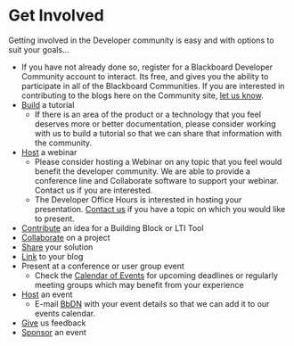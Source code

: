 # Get Involved
Getting involved in the Developer community is easy and with options to suit
your goals...

  * If you have not already done so, register for a Blackboard Developer Community account to interact. Its free, and gives you the ability to participate in all of the Blackboard Communities. If you are interested in contributing to the blogs here on the Community site, [let us know](mailto:developers@blackboard.com).
  * [Build](mailto:developers@blackboard.com) a tutorial
    * If there is an area of the product or a technology that you feel deserves more or better documentation, please consider working with us to build a tutorial so that we can share that information with the community.
  * [Host](mailto:developers@blackboard.com) a webinar
    * Please consider hosting a Webinar on any topic that you feel would benefit the developer community. We are able to provide a conference line and Collaborate software to support your webinar. Contact us if you are interested.
    * The Developer Office Hours is interested in hosting your presentation. [Contact us](mailto:developers@blackboard.com) if you have a topic on which you would like to present.
  * [Contribute](https://community.blackboard.com/community/developers/create-idea!input.jspa?containerID=2008&containerType=14) an idea for a Building Block or LTI Tool
  * [Collaborate](https://community.blackboard.com/external-link.jspa?url=http%3A%2F%2Fprojects.oscelot.org%2F) on a project
  * [Share](https://community.blackboard.com/external-link.jspa?url=https%3A%2F%2Fwww.blackboard.com%2FSelf-Service%2FBuilding-Blocks%2Flogin.aspx%3FReturnUrl%3D%252fSelf-Service%252fBuilding-Blocks%252fDefault.aspx) your solution
  * [Link](https://community.blackboard.com/docs/DOC-1105) to your blog
  * Present at a conference or user group event
    * Check the [Calendar of Events](https://community.blackboard.com/external-link.jspa?url=https%3A%2F%2Fsites.google.com%2Fa%2Fdeveloper.blackboard.com%2Fdeveloper%2Fhome%2Fcalendar) for upcoming deadlines or regularly meeting groups which may benefit from your experience
  * [Host](mailto:bbpartnerteam@blackboard.com) an event
    * E-mail [BbDN](mailto:bbpartnerteam@blackboard.com) with your event details so that we can add it to our events calendar.
  * [Give](mailto:developers@blackboard.com) us feedback
  * [Sponsor](https://community.blackboard.com/external-link.jspa?url=http%3A%2F%2Fwww.blackboard.com%2FContact-Us%2FEvents-Center%2FIndustry-Events.aspx) an event

